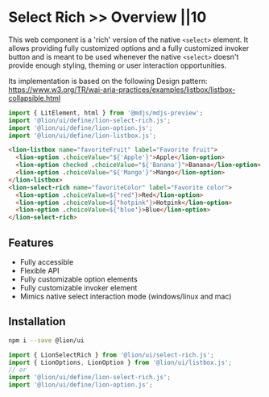 # Select Rich >> Overview ||10

This web component is a 'rich' version of the native `<select>` element.
It allows providing fully customized options and a fully customized invoker button and is meant to be used whenever the native `<select>` doesn't provide enough styling, theming or user interaction opportunities.

Its implementation is based on the following Design pattern:
<https://www.w3.org/TR/wai-aria-practices/examples/listbox/listbox-collapsible.html>

```js script
import { LitElement, html } from '@mdjs/mdjs-preview';
import '@lion/ui/define/lion-select-rich.js';
import '@lion/ui/define/lion-option.js';
import '@lion/ui/define/lion-listbox.js';
```

```html preview-story
<lion-listbox name="favoriteFruit" label="Favorite fruit">
  <lion-option .choiceValue="${'Apple'}">Apple</lion-option>
  <lion-option checked .choiceValue="${'Banana'}">Banana</lion-option>
  <lion-option .choiceValue="${'Mango'}">Mango</lion-option>
</lion-listbox>
<lion-select-rich name="favoriteColor" label="Favorite color">
  <lion-option .choiceValue=${'red'}>Red</lion-option>
  <lion-option .choiceValue=${'hotpink'}>Hotpink</lion-option>
  <lion-option .choiceValue=${'blue'}>Blue</lion-option>
</lion-select-rich>
```

## Features

- Fully accessible
- Flexible API
- Fully customizable option elements
- Fully customizable invoker element
- Mimics native select interaction mode (windows/linux and mac)

## Installation

```bash
npm i --save @lion/ui
```

```js
import { LionSelectRich } from '@lion/ui/select-rich.js';
import { LionOptions, LionOption } from '@lion/ui/listbox.js';
// or
import '@lion/ui/define/lion-select-rich.js';
import '@lion/ui/define/lion-option.js';
```
